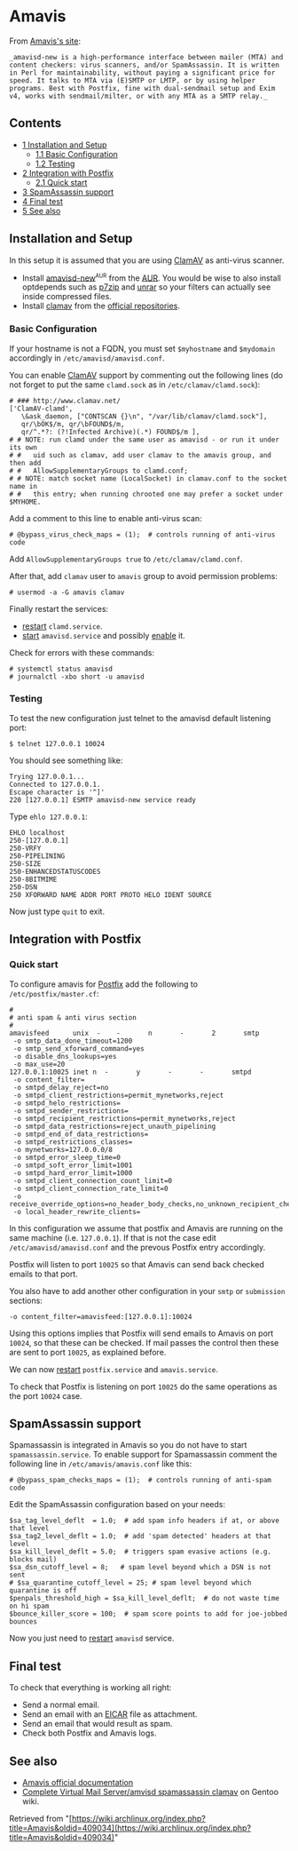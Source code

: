 # Amavis

From [Amavis's site](http://www.ijs.si/software/amavisd/):

	_amavisd-new is a high-performance interface between mailer (MTA) and content checkers: virus scanners, and/or SpamAssassin. It is written in Perl for maintainability, without paying a significant price for speed. It talks to MTA via (E)SMTP or LMTP, or by using helper programs. Best with Postfix, fine with dual-sendmail setup and Exim v4, works with sendmail/milter, or with any MTA as a SMTP relay._

## Contents

*   [1 Installation and Setup](#Installation_and_Setup)
    *   [1.1 Basic Configuration](#Basic_Configuration)
    *   [1.2 Testing](#Testing)
*   [2 Integration with Postfix](#Integration_with_Postfix)
    *   [2.1 Quick start](#Quick_start)
*   [3 SpamAssassin support](#SpamAssassin_support)
*   [4 Final test](#Final_test)
*   [5 See also](#See_also)

## Installation and Setup

In this setup it is assumed that you are using [ClamAV](/index.php/ClamAV "ClamAV") as anti-virus scanner.

*   Install [amavisd-new](https://aur.archlinux.org/packages/amavisd-new/)<sup><small>AUR</small></sup> from the [AUR](/index.php/AUR "AUR"). You would be wise to also install optdepends such as [p7zip](https://www.archlinux.org/packages/?name=p7zip) and [unrar](https://www.archlinux.org/packages/?name=unrar) so your filters can actually see inside compressed files.
*   Install [clamav](https://www.archlinux.org/packages/?name=clamav) from the [official repositories](/index.php/Official_repositories "Official repositories").

### Basic Configuration

If your hostname is not a FQDN, you must set `$myhostname` and `$mydomain` accordingly in `/etc/amavisd/amavisd.conf`.

You can enable [ClamAV](/index.php/ClamAV "ClamAV") support by commenting out the following lines (do not forget to put the same `clamd.sock` as in `/etc/clamav/clamd.sock`):

```
# ### http://www.clamav.net/
['ClamAV-clamd',
   \&ask_daemon, ["CONTSCAN {}\n", "/var/lib/clamav/clamd.sock"],
   qr/\bOK$/m, qr/\bFOUND$/m,
   qr/^.*?: (?!Infected Archive)(.*) FOUND$/m ],
# # NOTE: run clamd under the same user as amavisd - or run it under its own
# #   uid such as clamav, add user clamav to the amavis group, and then add
# #   AllowSupplementaryGroups to clamd.conf;
# # NOTE: match socket name (LocalSocket) in clamav.conf to the socket name in
# #   this entry; when running chrooted one may prefer a socket under $MYHOME.

```

Add a comment to this line to enable anti-virus scan:

```
# @bypass_virus_check_maps = (1);  # controls running of anti-virus code

```

Add `AllowSupplementaryGroups true` to `/etc/clamav/clamd.conf`.

After that, add `clamav` user to `amavis` group to avoid permission problems:

```
# usermod -a -G amavis clamav

```

Finally restart the services:

*   [restart](/index.php/Restart "Restart") `clamd.service`.
*   [start](/index.php/Start "Start") `amavisd.service` and possibly [enable](/index.php/Enable "Enable") it.

Check for errors with these commands:

```
# systemctl status amavisd
# journalctl -xbo short -u amavisd

```

### Testing

To test the new configuration just telnet to the amavisd default listening port:

```
$ telnet 127.0.0.1 10024

```

You should see something like:

```
Trying 127.0.0.1...
Connected to 127.0.0.1.
Escape character is '^]'
220 [127.0.0.1] ESMTP amavisd-new service ready

```

Type `ehlo 127.0.0.1`:

```
EHLO localhost
250-[127.0.0.1]
250-VRFY
250-PIPELINING
250-SIZE
250-ENHANCEDSTATUSCODES
250-8BITMIME
250-DSN
250 XFORWARD NAME ADDR PORT PROTO HELO IDENT SOURCE

```

Now just type `quit` to exit.

## Integration with Postfix

### Quick start

To configure amavis for [Postfix](/index.php/Postfix "Postfix") add the following to `/etc/postfix/master.cf`:

```
#
# anti spam & anti virus section
#
amavisfeed      unix  -    -       n       -       2       smtp
 -o smtp_data_done_timeout=1200
 -o smtp_send_xforward_command=yes
 -o disable_dns_lookups=yes
 -o max_use=20
127.0.0.1:10025 inet n  -       y       -       -       smtpd
 -o content_filter=
 -o smtpd_delay_reject=no
 -o smtpd_client_restrictions=permit_mynetworks,reject
 -o smtpd_helo_restrictions=
 -o smtpd_sender_restrictions=
 -o smtpd_recipient_restrictions=permit_mynetworks,reject
 -o smtpd_data_restrictions=reject_unauth_pipelining
 -o smtpd_end_of_data_restrictions=
 -o smtpd_restrictions_classes=
 -o mynetworks=127.0.0.0/8
 -o smtpd_error_sleep_time=0
 -o smtpd_soft_error_limit=1001 
 -o smtpd_hard_error_limit=1000
 -o smtpd_client_connection_count_limit=0
 -o smtpd_client_connection_rate_limit=0
 -o receive_override_options=no_header_body_checks,no_unknown_recipient_checks,no_milters
 -o local_header_rewrite_clients=
```

In this configuration we assume that postfix and Amavis are running on the same machine (i.e. `127.0.0.1`). If that is not the case edit `/etc/amavisd/amavisd.conf` and the prevous Postfix entry accordingly.

Postfix will listen to port `10025` so that Amavis can send back checked emails to that port.

You also have to add another other configuration in your `smtp` or `submission` sections:

```
-o content_filter=amavisfeed:[127.0.0.1]:10024

```

Using this options implies that Postfix will send emails to Amavis on port `10024`, so that these can be checked. If mail passes the control then these are sent to port `10025`, as explained before.

We can now [restart](/index.php/Restart "Restart") `postfix.service` and `amavis.service`.

To check that Postfix is listening on port `10025` do the same operations as the port `10024` case.

## SpamAssassin support

Spamassassin is integrated in Amavis so you do not have to start `spamassassin.service`. To enable support for Spamassassin comment the following line in `/etc/amavis/amavis.conf` like this:

```
# @bypass_spam_checks_maps = (1);  # controls running of anti-spam code

```

Edit the SpamAssassin configuration based on your needs:

```
$sa_tag_level_deflt  = 1.0;  # add spam info headers if at, or above that level
$sa_tag2_level_deflt = 1.0;  # add 'spam detected' headers at that level
$sa_kill_level_deflt = 5.0;  # triggers spam evasive actions (e.g. blocks mail)
$sa_dsn_cutoff_level = 8;   # spam level beyond which a DSN is not sent
# $sa_quarantine_cutoff_level = 25; # spam level beyond which quarantine is off
$penpals_threshold_high = $sa_kill_level_deflt;  # do not waste time on hi spam
$bounce_killer_score = 100;  # spam score points to add for joe-jobbed bounces
```

Now you just need to [restart](/index.php/Restart "Restart") `amavisd` service.

## Final test

To check that everything is working all right:

*   Send a normal email.
*   Send an email with an [EICAR](http://www.eicar.org/86-0-Intended-use.html) file as attachment.
*   Send an email that would result as spam.
*   Check both Postfix and Amavis logs.

## See also

*   [Amavis official documentation](http://www.ijs.si/software/amavisd/README.postfix.html)
*   [Complete Virtual Mail Server/amvisd spamassassin clamav](https://wiki.gentoo.org/wiki/Complete_Virtual_Mail_Server/amvisd_spamassassin_clamav) on Gentoo wiki.

Retrieved from "[https://wiki.archlinux.org/index.php?title=Amavis&oldid=409034](https://wiki.archlinux.org/index.php?title=Amavis&oldid=409034)"